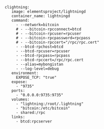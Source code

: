 


    clightning:
       image: elementsproject/lightningd
       container_name: lightningd
       command:
         - --network=bitcoin
         # - --bitcoin-rpcconnect=btcd
         # - --bitcoin-rpcuser=rpcuser
         # - --bitcoin-rpcpassword=rpcpass
         # - --bitcoin-rpccert="/rpc/rpc.cert" 
         - --btcd-rpchost=btcd     
         - --btcd-rpcuser=rpcuser
         - --btcd-rpcpass=rpcpass
         - --btcd-rpccert=/rpc/rpc.cert
         - --alias=mybongistan
         - --log-level=debug
       environment:
         EXPOSE_TCP: "true"
       expose:
         - "9735"
       ports:
         - "0.0.0.0:9735:9735"
       volumes:
         - "lightning:/root/.lightning"
         - "bitcoin:/etc/bitcoin"
         - shared:/rpc
       links:
         - btcd:rpcserver